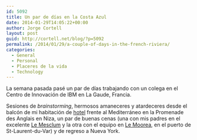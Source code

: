 ```yaml
---
id: 5092
title: Un par de días en la Costa Azul
date: 2014-01-29T14:05:22+00:00
author: Jorge Cortell
layout: post
guid: http://cortell.net/blog/?p=5092
permalink: /2014/01/29/a-couple-of-days-in-the-french-riviera/
categories:
  - General
  - Personal
  - Placeres de la vida
  - Technology
---
```

La semana pasada pasé un par de días trabajando con un colega en el Centro de Innovación de IBM en La Gaude, Francia. 

Sesiones de _brainstorming_, hermosos amaneceres y atardeceres desde el balcón de mi habitación de <a title="http://www.radissonblu.com/hotel-nice/" href="http://www.radissonblu.com/hotel-nice/" target="_blank">hotel</a> frente al Mediterráneo en la Promenade des Anglais en Niza, un par de buenas cenas (una con mis padres en el excelente <a title="http://www.le-mesclun-nice.fr/" href="http://www.le-mesclun-nice.fr/" target="_blank">Le Mesclum</a> y la otra con el equipo en <a title="http://www.le-moorea.com/" href="http://www.le-moorea.com/" target="_blank">Le Moorea</a>, en el puerto de St-Laurent-du-Var) y de regreso a Nueva York.